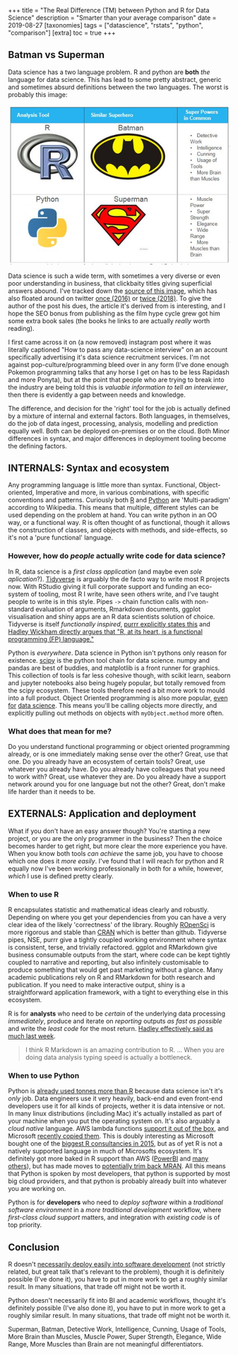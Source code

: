 +++
title = "The Real Difference (TM) between Python and R for Data Science"
description = "Smarter than your average comparison"
date = 2019-08-27
[taxonomies]
tags = ["datascience", "rstats", "python", "comparison"]
[extra]
toc = true
+++

## Batman vs Superman

Data science has a two language problem. R and python are **both** _the_ language for data science. This has lead to some pretty abstract, generic and sometimes absurd definitions between the two languages. The worst is probably this image:

![RBat vs pyman](./Ce8VP0FWIAI0ad2.jpeg)

Data science is such a wide term, with sometimes a very diverse or even poor understanding in business, that clickbaity titles giving superficial answers abound. I've tracked down the [source of this image](http://ucanalytics.com/blogs/r-vs-python-comparison-and-awsome-books-free-pdfs-to-learn-them/), which has also floated around on twitter [once (2016)](https://twitter.com/lisachwinter/status/715814232676298753) or [twice (2018)](https://twitter.com/cmastication/status/1037486624500854784). To give the author of the post his dues, the article it's derived from is interesting, and I hope the SEO bonus from publishing as the film hype cycle grew got him some extra book sales (the books he links to are actually _really_ worth reading).

I first came across it on (a now removed) instagram post where it was literally captioned \"How to pass any data-science interview\" on an account specifically advertising it's data science recruitment services. I'm not against pop-culture/programming bleed over in any form (I've done enough Pokemon programming talks that any horse I get on has to be less Rapidash and more Ponyta), but at the point that people who are trying to break into the industry are being told this is _valuable information to tell an interviewer_, then there is evidently a gap between needs and knowledge.

The difference, and decision for the 'right' tool for the job is actually defined by a mixture of internal and external factors. Both languages, in themselves, do the job of data ingest, processing, analysis, modelling and prediction equally well. Both can be deployed on-premises or on the cloud. Both  Minor differences in syntax, and major differences in deployment tooling become the defining factors.

## INTERNALS: Syntax and ecosystem

Any programming language is little more than syntax. Functional, Object-oriented, Imperative and more, in various combinations, with specific conventions and patterns. Curiously both [R](https://en.wikipedia.org/wiki/R_(programming_language)) and [Python](https://en.wikipedia.org/wiki/Python_(programming_language)) are 'Multi-paradigm' according to Wikipedia. This means that multiple, different styles can be used depending on the problem at hand. You can write python in an OO way, or a functional way. R is often thought of as functional, though it allows the construction of classes, and objects with methods, and side-effects, so it's not a 'pure functional' language.

### However, how do _people_ actually write code for data science? 

In R, data science is a _first class application_ (and maybe even _sole aplication_?). [Tidyverse](https://www.tidyverse.org/) is arguably the de facto way to write most R projects now. With RStudio giving it full corporate support and funding an eco-system of tooling, most R I write, have seen others write, and I've taught people to write is in this style. Pipes `->` chain function calls with non-standard evaluation of arguments, Rmarkdown documents, ggplot visualisation and shiny apps are an R data scientists solution of choice. Tidyverse is itself _functionally inspired_, [purrr explicitly states this](https://purrr.tidyverse.org/articles/other-langs.html) and [Hadley Wickham directly argues that \"R, at its heart, is a functional programming (FP) language.\"](http://adv-r.had.co.nz/Functional-programming.html)


Python is _everywhere_. Data science in Python isn't pythons only reason for existence. [scipy](https://www.scipy.org/) is the python tool chain for data science. numpy and pandas are best of buddies, and matplotlib is a front runner for graphics. This collection of tools is far less cohesive though, with scikit learn, seaborn and jupyter notebooks also being hugely popular, but totally removed from the scipy ecosystem. These tools therefore need a bit more work to mould into a full product. Object Oriented programming is also more popular, [even for](https://towardsdatascience.com/a-data-scientist-should-know-at-least-this-much-python-oop-d63f37eaac4d) [data science](https://towardsdatascience.com/object-oriented-programming-for-data-scientists-build-your-ml-estimator-7da416751f64). This means you'll be calling objects more directly, and explicitly pulling out methods on objects with `myObject.method` more often.


### What does that mean for me?

Do you understand functional programming or object oriented programming already, or is one immediately making sense over the other? Great, use that one. 
Do you already have an ecosystem of certain tools? Great, use whatever you already have.
Do you already have colleagues that you need to work with? Great, use whatever they are.
Do you already have a support network around you for one language but not the other? Great, don't make life harder than it needs to be.

## EXTERNALS: Application and deployment

What if you don't have an easy answer though? You're starting a new project, or you are the only programmer in the business? Then the choice becomes harder to get right, but more clear the more experience you have. When you know both tools _can achieve_ the same job, you have to choose which one does it _more easily_. I've found that I will reach for python and R equally now I've been working professionally in both for a while, however, _which_ I use is defined pretty clearly.

### When to use R

R encapsulates statistic and mathematical ideas clearly and robustly. Depending on where you get your dependencies from you can have a very clear idea of the likely 'correctness' of the library. Roughly [ROpenSci](https://ropensci.org/) is more rigorous and stable than [CRAN](https://cran.r-project.org/) which is better than github. Tidyverse pipes, NSE, purrr give a tightly coupled working environment where syntax is consistent, terse, and trivially refactored. ggplot and RMarkdown give business consumable outputs from the start, where code can be kept tightly coupled to narrative and reporting, but also infinitely customisable to produce something that would get past marketing without a glance. Many academic publications rely on R and RMarkdown for both research and publication. If you need to make interactive output, shiny is a straightforward application framework, with a tight to everything else in this ecosystem.

R is for **analysts** who need to be _certain_ of the underlying data processing _immediately_, produce and iterate on _reporting_ outputs _as fast as possible_ and write the _least code_ for the most return. [Hadley effectively said as much last week](https://qz.com/1661487/hadley-wickham-on-the-future-of-r-python-and-the-tidyverse/).

> I think R Markdown is an amazing contribution to R. ... When you are doing data analysis typing speed is actually a bottleneck.

### When to use Python

Python is [already used tonnes more than R](https://insights.stackoverflow.com/survey/2019#technology-_-programming-scripting-and-markup-languages) because data science isn't it's _only_ job. Data engineers use it very heavily, back-end and even front-end developers use it for all kinds of projects, wether it is data intensive or not. In many linux distributions (including Mac) it's actually installed as part of your machine when you put the operating system on. It's also arguably a _cloud native_ language. AWS lambda functions [support it out of the box](https://aws.amazon.com/lambda/features/), and Microsoft [recently copied them](https://www.theregister.co.uk/2019/08/20/microsoft_azure_functions/). This is doubly interesting as Microsoft bought one of the [biggest R consultancies in 2015](https://blogs.technet.microsoft.com/machinelearning/2015/04/06/microsoft-closes-acquisition-of-revolution-analytics/), but as of yet R is not a natively supported language in much of Microsofts ecosystem. It's definitely got more baked in R support than AWS ([PowerBI](https://docs.microsoft.com/en-us/power-bi/desktop-r-visuals) and [many others](https://techcommunity.microsoft.com/t5/AI-Customer-Engineering-Team/Understanding-your-R-strategy-options-on-the-Azure-AI-Platform/ba-p/735626?WT.mc_id=Revolutions-blog-davidsmi\u0026WT.mc_id=Revolutions-blog-davidsmi)), but has made moves to [potentially trim back MRAN](https://blog.revolutionanalytics.com/2019/05/cran-snapshots-and-you.html). All this means that Python is spoken by most developers, that python is supported by most big cloud providers, and that python is probably already built into whatever you are working on.

Python is for **developers** who need to _deploy software_ within a _traditional software environment_ in a _more traditional development_ workflow, where _first-class cloud support_ matters, and integration with _existing code_ is of top priority.

## Conclusion

R doesn't [necessarily deploy easily into software development](https://resources.rstudio.com/rstudio-conf-2019/it-depends-a-dialog-about-dependencies) (not strictly related, but great talk that's relevant to the problem), though it is definitely possible (I've done it), you have to put in more work to get a roughly similar result. In many situations, that trade off might not be worth it.

Python doesn't necessarily fit into BI and academic workflows, thought it's definitely possible (I've also done it), you have to put in more work to get a roughly similar result. In many situations, that trade off might not be worth it.

Superman, Batman, Detective Work, Intelligence, Cunning, Usage of Tools, More Brain than Muscles, Muscle Power, Super Strength, Elegance, Wide Range, More Muscles than Brain are not meaningful differentiators.